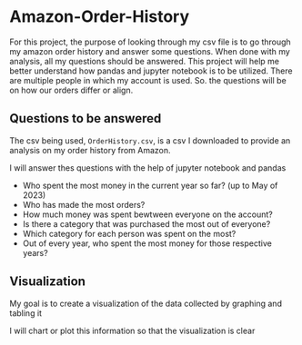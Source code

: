 # Amazon-Order-History

For this project, the purpose of looking through my csv file is to go through my amazon order history and answer some questions.
When done with my analysis, all my questions should be answered. This project will help me better understand how pandas and
jupyter notebook is to be utilized. There are multiple people in which my account is used. So. the questions will be on how
our orders differ or align.

## Questions to be answered

The csv being used, `OrderHistory.csv`, is a csv I downloaded to provide an analysis on my order history from Amazon.

I will answer thes questions with the help of jupyter notebook and pandas

- Who spent the most money in the current year so far? (up to May of 2023)
- Who has made the most orders?
- How much money was spent bewtween everyone on the account?
- Is there a category that was purchased the most out of everyone?
- Which category for each person was spent on the most?
- Out of every year, who spent the most money for those respective years?

## Visualization

My goal is to create a visualization of the data collected by graphing and tabling it

I will chart or plot this information so that the visualization is clear
